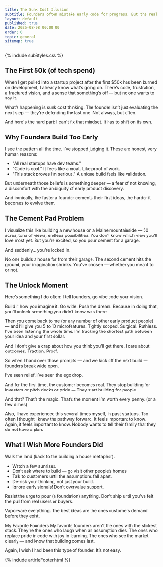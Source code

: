 ```yaml
---
title: The Sunk Cost Illusion
subtitle: Founders often mistake early code for progress. But the real challenge isn’t shipping features — it’s avoiding the trap of sunk cost thinking. This post breaks down why pausing before you commit is the smartest move you can make.
layout: default
published: true
date: 2025-08-08 00:00:00
order: 0
topic: general
sitemap: true
---
```


{% include subStyles.css %}

## The First 50k (of tech spend)
When I get pulled into a startup project after the first $50k has been burned on development, I already know what’s going on. There’s code, frustration, a fractured vision, and a sense that something’s off — but no one wants to say it.

What’s happening is sunk cost thinking. The founder isn’t just evaluating the next step — they’re defending the last one. Not always, but often.

And here's the hard part: I can't fix that mindset. It has to shift on its own.

## Why Founders Build Too Early
I see the pattern all the time. I’ve stopped judging it. These are honest, very human reasons:

- "All real startups have dev teams."
- "Code is cool." It feels like a moat. Like proof of work.
- "This stack proves I’m serious." A unique build feels like validation.

But underneath those beliefs is something deeper — a fear of not knowing, a discomfort with the ambiguity of early product discovery.

And ironically, the faster a founder cements their first ideas, the harder it becomes to evolve them.

## The Cement Pad Problem
I visualize this like building a new house on a Maine mountainside — 50 acres, tons of views, endless possibilities. You don’t know which view you’ll love most yet. But you’re excited, so you pour cement for a garage.

And suddenly… you’re locked in.

No one builds a house far from their garage. The second cement hits the ground, your imagination shrinks. You’ve chosen — whether you meant to or not.

## The Unlock Moment
Here’s something I do often: I tell founders, go vibe code your vision.

Build it how you imagine it. Go wide. Push the dream. Because in doing that, you’ll unlock something you didn’t know was there.

Then you come back to me (or any number of other early product people) — and I’ll give you 5 to 10 microfeatures. Tightly scoped. Surgical. Ruthless. I’ve been listening the whole time. I’m tracking the shortest path between your idea and your first dollar.

And I don’t give a crap about how you think you’ll get there. I care about outcomes. Traction. Proof.

So when I hand over those prompts — and we kick off the next build — founders break wide open.

I’ve seen relief. I’ve seen the ego drop.

And for the first time, the customer becomes real. They stop building for investors or pitch decks or pride — They start building for people.

And that? That’s the magic. That’s the moment I’m worth every penny. (or a few dimes)

Also, I have experienced this several times myself, in past startups. Too often I thought I knew the pathway forward. It feels important to know. Again, it feels important to know. Nobody wants to tell their family that they do not have a plan.

## What I Wish More Founders Did
Walk the land (back to the building a house metaphor).

- Watch a few sunrises.
- Don’t ask where to build — go visit other people’s homes.
- Talk to customers until the assumptions fall apart.
- De-risk your thinking, not just your build.
- Ignore early signals! Don’t overvalue support.

Resist the urge to pour (a foundation) anything. Don't ship until you’ve felt the pull from real users or buyers.

Vaporware everything. The best ideas are the ones customers demand before they exist.

My Favorite Founders
My favorite founders aren't the ones with the slickest stack. They're the ones who laugh when an assumption dies. The ones who replace pride in code with joy in learning. The ones who see the market clearly — and know that building comes last.

Again, I wish I had been this type of founder. It’s not easy.


{% include articleFooter.html %}
